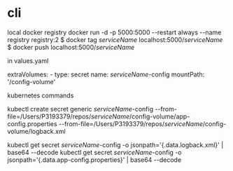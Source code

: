 # cli

local docker registry
docker run -d -p 5000:5000 --restart always --name registry registry:2
$ docker tag *serviceName* localhost:5000/*serviceName*
$ docker push localhost:5000/*serviceName*

in values.yaml 

  extraVolumes:
    - type: secret
      name: *serviceName*-config
      mountPath: '/config-volume'

kubernetes commands 

kubectl create secret generic *serviceName*-config --from-file=/Users/P3193379/repos/*serviceName*/config-volume/app-config.properties --from-file=/Users/P3193379/repos/*serviceName*/config-volume/logback.xml

kubectl get secret *serviceName*-config -o jsonpath='{.data.logback\.xml}' | base64 --decode
kubectl get secret *serviceName*-config -o jsonpath='{.data.app-config\.properties}' | base64 --decode
